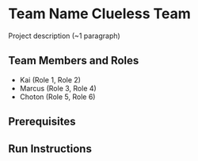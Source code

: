 # Team Name Clueless Team

Project description (~1 paragraph)

## Team Members and Roles

* Kai (Role 1, Role 2)
* Marcus (Role 3, Role 4)
* Choton (Role 5, Role 6)

## Prerequisites

## Run Instructions
